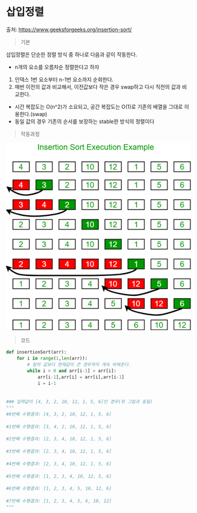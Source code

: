 # 삽입정렬

출처: https://www.geeksforgeeks.org/insertion-sort/    



> 기본

삽입정렬은 단순한 정렬 방식 중 하나로 다음과 같이 작동한다.

* n개의 요소를 오름차순 정렬한다고 하자

1. 인덱스 1번 요소부터 n-1번 요소까지 순회한다.
2. 매번 이전의 값과 비교해서, 이전값보다 작은 경우 swap하고 다시 직전의 값과 비교한다.     



* 시간 복잡도는 O(n^2)가 소요되고, 공간 복잡도는 O(1)로 기존의 배열을 그대로 이용한다.(swap)
* 동일 값의 경우 기존의 순서를 보장하는 stable한 방식의 정렬이다

> 작동과정

![insertion-sort]([Sort]Insertion_Sort.assets/insertionsort.png)



> 코드

```python
def insertionSort(arr):    
    for i in range(1,len(arr)):
        # 앞의 값보다 현재값이 큰 경우까지 계속 바꿔준다.
        while i > 0 and arr[i-1] > arr[i]:
            arr[i-1],arr[i] = arr[i],arr[i-1] 
            i = i-1


### 입력값이 [4, 3, 2, 10, 12, 1, 5, 6]인 경우(위 그림과 동일)
"""
#0번째 수행결과: [4, 3, 2, 10, 12, 1, 5, 6]

#1번째 수행결과: [3, 4, 2, 10, 12, 1, 5, 6]

#2번째 수행결과: [2, 3, 4, 10, 12, 1, 5, 6]

#3번째 수행결과: [2, 3, 4, 10, 12, 1, 5, 6]

#4번째 수행결과: [2, 3, 4, 10, 12, 1, 5, 6]

#5번째 수행결과: [1, 2, 3, 4, 10, 12, 5, 6]

#6번째 수행결과: [1, 2, 3, 4, 5, 10, 12, 6]

#7번째 수행결과: [1, 2, 3, 4, 5, 6, 10, 12]
"""
```



